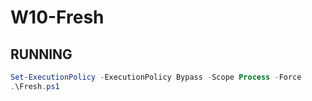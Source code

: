 # W10-Fresh


## RUNNING

```powershell 
Set-ExecutionPolicy -ExecutionPolicy Bypass -Scope Process -Force
.\Fresh.ps1
```

